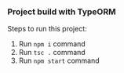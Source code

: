 ### Project build with TypeORM

Steps to run this project:

1. Run `npm i` command
2. Run `tsc .` command
3. Run `npm start` command
